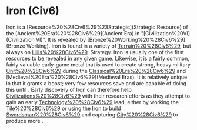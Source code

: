 # Iron (Civ6)

 Iron is a [Resource%20%28Civ6%29%23Strategic](Strategic Resource) of the [Ancient%20Era%20%28Civ6%29](Ancient Era) in "[Civilization%20VI](Civilization VI)". It is revealed by [Bronze%20Working%20%28Civ6%29](Bronze Working).
 Iron is found in a variety of [Terrain%20%28Civ6%29](terrain), but always on [Hills%20%28Civ6%29](Hills).
Strategy.
 Iron is usually one of the first resources to be revealed in any given game. Likewise, it is a fairly common, fairly valuable early-game metal that is used to create strong, heavy military [Unit%20%28Civ6%29](units) during the [Classical%20Era%20%28Civ6%29](Classical) and [Medieval%20Era%20%28Civ6%29](Medieval Eras). It is relatively unique in that it grants a boost; very few resources save and are capable of doing this until . Early discovery of Iron can therefore help [Civilizations%20%28Civ6%29](civilizations) with their research efforts as they attempt to gain an early [Technology%20%28Civ6%29](technology) lead, either by working the [Tile%20%28Civ6%29](tile) or using the Iron to build [Swordsman%20%28Civ6%29](Swordsmen) and capturing [City%20%28Civ6%29](cities) to produce more .